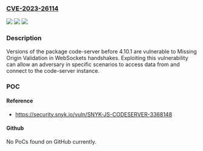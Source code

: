 ### [CVE-2023-26114](https://cve.mitre.org/cgi-bin/cvename.cgi?name=CVE-2023-26114)
![](https://img.shields.io/static/v1?label=Product&message=code-server&color=blue)
![](https://img.shields.io/static/v1?label=Version&message=0%3C%204.10.1%20&color=brighgreen)
![](https://img.shields.io/static/v1?label=Vulnerability&message=Missing%20Origin%20Validation%20in%20WebSockets&color=brighgreen)

### Description

Versions of the package code-server before 4.10.1 are vulnerable to Missing Origin Validation in WebSockets handshakes. Exploiting this vulnerability can allow an adversary in specific scenarios to access data from and connect to the code-server instance.

### POC

#### Reference
- https://security.snyk.io/vuln/SNYK-JS-CODESERVER-3368148

#### Github
No PoCs found on GitHub currently.

